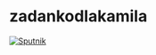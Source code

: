 # zadankodlakamila
[![Sputnik](https://sputnik.ci/conf/badge)](https://sputnik.ci/app#/builds/Tomaszuniek/zadankodlakamila)
